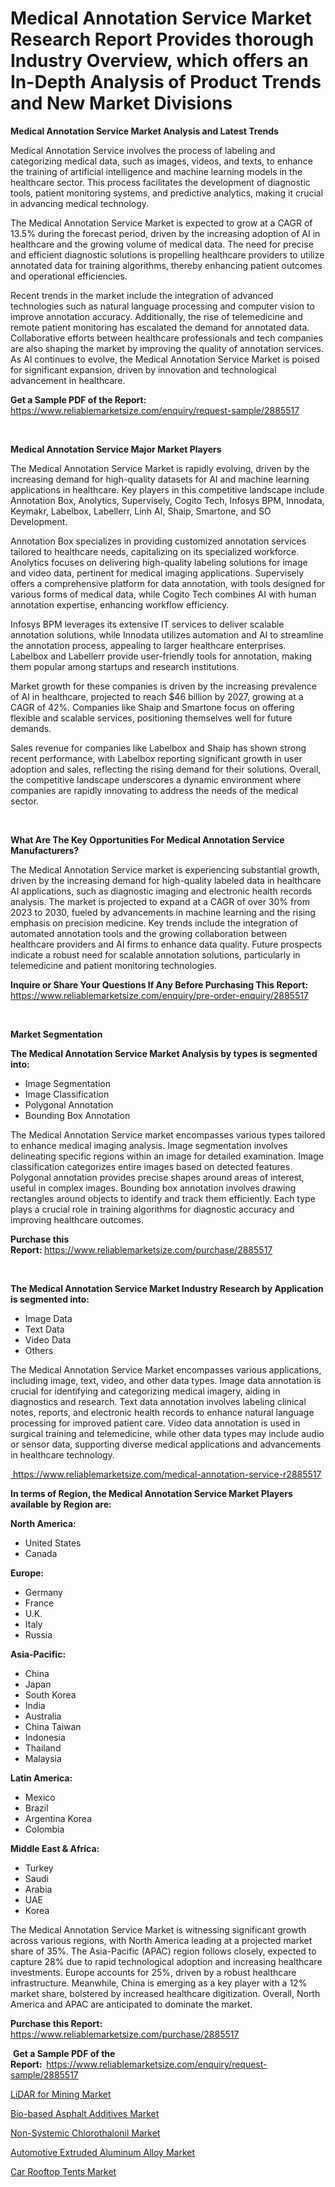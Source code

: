 <p><h1>Medical Annotation Service Market Research Report Provides thorough Industry Overview, which offers an In-Depth Analysis of Product Trends and New Market Divisions</h1></p><p><strong>Medical Annotation Service Market Analysis and Latest Trends</strong></p>
<p><p>Medical Annotation Service involves the process of labeling and categorizing medical data, such as images, videos, and texts, to enhance the training of artificial intelligence and machine learning models in the healthcare sector. This process facilitates the development of diagnostic tools, patient monitoring systems, and predictive analytics, making it crucial in advancing medical technology.</p><p>The Medical Annotation Service Market is expected to grow at a CAGR of 13.5% during the forecast period, driven by the increasing adoption of AI in healthcare and the growing volume of medical data. The need for precise and efficient diagnostic solutions is propelling healthcare providers to utilize annotated data for training algorithms, thereby enhancing patient outcomes and operational efficiencies.</p><p>Recent trends in the market include the integration of advanced technologies such as natural language processing and computer vision to improve annotation accuracy. Additionally, the rise of telemedicine and remote patient monitoring has escalated the demand for annotated data. Collaborative efforts between healthcare professionals and tech companies are also shaping the market by improving the quality of annotation services. As AI continues to evolve, the Medical Annotation Service Market is poised for significant expansion, driven by innovation and technological advancement in healthcare.</p></p>
<p><strong>Get a Sample PDF of the Report:&nbsp;</strong> <a href="https://www.reliablemarketsize.com/enquiry/request-sample/2885517?utm_campaign=2176&utm_medium=2&utm_source=Github&utm_content=ia&utm_term=13032025&utm_id=medical-annotation-service">https://www.reliablemarketsize.com/enquiry/request-sample/2885517</a></p>
<p>&nbsp;</p>
<p><strong>Medical Annotation Service Major Market Players</strong></p>
<p><p>The Medical Annotation Service Market is rapidly evolving, driven by the increasing demand for high-quality datasets for AI and machine learning applications in healthcare. Key players in this competitive landscape include Annotation Box, Anolytics, Supervisely, Cogito Tech, Infosys BPM, Innodata, Keymakr, Labelbox, Labellerr, Linh AI, Shaip, Smartone, and SO Development.</p><p>Annotation Box specializes in providing customized annotation services tailored to healthcare needs, capitalizing on its specialized workforce. Anolytics focuses on delivering high-quality labeling solutions for image and video data, pertinent for medical imaging applications. Supervisely offers a comprehensive platform for data annotation, with tools designed for various forms of medical data, while Cogito Tech combines AI with human annotation expertise, enhancing workflow efficiency.</p><p>Infosys BPM leverages its extensive IT services to deliver scalable annotation solutions, while Innodata utilizes automation and AI to streamline the annotation process, appealing to larger healthcare enterprises. Labelbox and Labellerr provide user-friendly tools for annotation, making them popular among startups and research institutions.</p><p>Market growth for these companies is driven by the increasing prevalence of AI in healthcare, projected to reach $46 billion by 2027, growing at a CAGR of 42%. Companies like Shaip and Smartone focus on offering flexible and scalable services, positioning themselves well for future demands.</p><p>Sales revenue for companies like Labelbox and Shaip has shown strong recent performance, with Labelbox reporting significant growth in user adoption and sales, reflecting the rising demand for their solutions. Overall, the competitive landscape underscores a dynamic environment where companies are rapidly innovating to address the needs of the medical sector.</p></p>
<p>&nbsp;</p>
<p><strong>What Are The Key Opportunities For Medical Annotation Service Manufacturers?</strong></p>
<p><p>The Medical Annotation Service market is experiencing substantial growth, driven by the increasing demand for high-quality labeled data in healthcare AI applications, such as diagnostic imaging and electronic health records analysis. The market is projected to expand at a CAGR of over 30% from 2023 to 2030, fueled by advancements in machine learning and the rising emphasis on precision medicine. Key trends include the integration of automated annotation tools and the growing collaboration between healthcare providers and AI firms to enhance data quality. Future prospects indicate a robust need for scalable annotation solutions, particularly in telemedicine and patient monitoring technologies.</p></p>
<p><strong>Inquire or Share Your Questions If Any Before Purchasing This Report:</strong> <a href="https://www.reliablemarketsize.com/enquiry/pre-order-enquiry/2885517?utm_campaign=2176&utm_medium=2&utm_source=Github&utm_content=ia&utm_term=13032025&utm_id=medical-annotation-service">https://www.reliablemarketsize.com/enquiry/pre-order-enquiry/2885517</a></p>
<p>&nbsp;</p>
<p><strong>Market Segmentation</strong></p>
<p><strong>The Medical Annotation Service Market Analysis by types is segmented into:</strong></p>
<p><ul><li>Image Segmentation</li><li>Image Classification</li><li>Polygonal Annotation</li><li>Bounding Box Annotation</li></ul></p>
<p><p>The Medical Annotation Service market encompasses various types tailored to enhance medical imaging analysis. Image segmentation involves delineating specific regions within an image for detailed examination. Image classification categorizes entire images based on detected features. Polygonal annotation provides precise shapes around areas of interest, useful in complex images. Bounding box annotation involves drawing rectangles around objects to identify and track them efficiently. Each type plays a crucial role in training algorithms for diagnostic accuracy and improving healthcare outcomes.</p></p>
<p><strong>Purchase this Report:&nbsp;</strong><a href="https://www.reliablemarketsize.com/purchase/2885517?utm_campaign=2176&utm_medium=2&utm_source=Github&utm_content=ia&utm_term=13032025&utm_id=medical-annotation-service">https://www.reliablemarketsize.com/purchase/2885517</a></p>
<p>&nbsp;</p>
<p><strong>The Medical Annotation Service Market Industry Research by Application is segmented into:</strong></p>
<p><ul><li>Image Data</li><li>Text Data</li><li>Video Data</li><li>Others</li></ul></p>
<p><p>The Medical Annotation Service Market encompasses various applications, including image, text, video, and other data types. Image data annotation is crucial for identifying and categorizing medical imagery, aiding in diagnostics and research. Text data annotation involves labeling clinical notes, reports, and electronic health records to enhance natural language processing for improved patient care. Video data annotation is used in surgical training and telemedicine, while other data types may include audio or sensor data, supporting diverse medical applications and advancements in healthcare technology.</p></p>
<p><a href="https://www.reliablemarketsize.com/medical-annotation-service-r2885517?utm_campaign=2176&utm_medium=2&utm_source=Github&utm_content=ia&utm_term=13032025&utm_id=medical-annotation-service">&nbsp;https://www.reliablemarketsize.com/medical-annotation-service-r2885517</a></p>
<p><strong>In terms of Region, the Medical Annotation Service Market Players available by Region are:</strong></p>
<p>
    <p> <strong> North America: </strong>
        <ul>
            <li>United States</li>
            <li>Canada</li>
        </ul>
        </p> 
    <p> <strong> Europe: </strong>
        <ul>
            <li>Germany</li>
            <li>France</li>
            <li>U.K.</li>
            <li>Italy</li>
            <li>Russia</li>
        </ul>
        </p> 
    <p> <strong> Asia-Pacific: </strong>
        <ul>
            <li>China</li>
            <li>Japan</li>
            <li>South Korea</li>
            <li>India</li>
            <li>Australia</li>
            <li>China Taiwan</li>
            <li>Indonesia</li>
            <li>Thailand</li>
            <li>Malaysia</li>
        </ul>
        </p> 
    <p> <strong> Latin America: </strong>
        <ul>
            <li>Mexico</li>
            <li>Brazil</li>
            <li>Argentina Korea</li>
            <li>Colombia</li>
        </ul>
        </p> 
    <p> <strong> Middle East & Africa: </strong>
        <ul>
            <li>Turkey</li>
            <li>Saudi</li>
            <li>Arabia</li>
            <li>UAE</li>
            <li>Korea</li>
        </ul>
    </p>
    </p>
<p><p>The Medical Annotation Service Market is witnessing significant growth across various regions, with North America leading at a projected market share of 35%. The Asia-Pacific (APAC) region follows closely, expected to capture 28% due to rapid technological adoption and increasing healthcare investments. Europe accounts for 25%, driven by a robust healthcare infrastructure. Meanwhile, China is emerging as a key player with a 12% market share, bolstered by increased healthcare digitization. Overall, North America and APAC are anticipated to dominate the market.</p></p>
<p><strong>Purchase this Report: </strong><a href="https://www.reliablemarketsize.com/purchase/2885517?utm_campaign=2176&utm_medium=2&utm_source=Github&utm_content=ia&utm_term=13032025&utm_id=medical-annotation-service">https://www.reliablemarketsize.com/purchase/2885517</a></p>
<p>&nbsp;<strong>Get a Sample PDF of the Report:&nbsp;&nbsp;</strong><a href="https://www.reliablemarketsize.com/enquiry/request-sample/2885517?utm_campaign=2176&utm_medium=2&utm_source=Github&utm_content=ia&utm_term=13032025&utm_id=medical-annotation-service">https://www.reliablemarketsize.com/enquiry/request-sample/2885517</a></p>
<p><strong></strong></p>
<p><p><a href="https://github.com/awwqamet/Market-Research-Report-List-1/blob/main/lidar-for-mining-market.md?utm_campaign=2176&utm_medium=2&utm_source=Github&utm_content=ia&utm_term=13032025&utm_id=medical-annotation-service">LiDAR for Mining Market</a></p><p><a href="https://github.com/stuwinawisa/Market-Research-Report-List-1/blob/main/bio-based-asphalt-additives-market.md?utm_campaign=2176&utm_medium=2&utm_source=Github&utm_content=ia&utm_term=13032025&utm_id=medical-annotation-service">Bio-based Asphalt Additives Market</a></p><p><a href="https://github.com/phillpfantis/Market-Research-Report-List-1/blob/main/non-systemic-chlorothalonil-market.md?utm_campaign=2176&utm_medium=2&utm_source=Github&utm_content=ia&utm_term=13032025&utm_id=medical-annotation-service">Non-Systemic Chlorothalonil Market</a></p><p><a href="https://github.com/marcayaminig/Market-Research-Report-List-1/blob/main/automotive-extruded-aluminum-alloy-market.md?utm_campaign=2176&utm_medium=2&utm_source=Github&utm_content=ia&utm_term=13032025&utm_id=medical-annotation-service">Automotive Extruded Aluminum Alloy Market</a></p><p><a href="https://github.com/asoauoldag3n/Market-Research-Report-List-1/blob/main/car-rooftop-tents-market.md?utm_campaign=2176&utm_medium=2&utm_source=Github&utm_content=ia&utm_term=13032025&utm_id=medical-annotation-service">Car Rooftop Tents Market</a></p></p>
